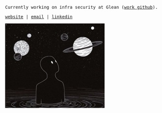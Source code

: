 <samp>Currently working on infra security at Glean ([work github](https://github.com/jonas-groening-glean)).</samp>

<samp>[website](https://jonasiw.nl) | [email](mailto:jonasg@umich.edu) | [linkedin](https://www.linkedin.com/in/jonasgroening/)</samp>


<img height="275" src="https://github.com/jonasiwnl/jonasiwnl/blob/main/assets/afoolmoonnight.jpg?raw=true" />

<!--
<div>
  <img height="175" align="center" src="https://streak-stats.demolab.com?user=jonasiwnl&theme=tokyonight&border_radius=4.5" />
  <img height="175" align="center" src="https://github-readme-stats.vercel.app/api/top-langs/?username=jonasiwnl&layout=compact&theme=tokyonight&hide=astro,html" />
</div>
-->
